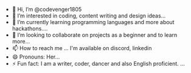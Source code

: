 - 👋 Hi, I’m @codevenger1805
- 👀 I’m interested in coding, content writing and design ideas...
- 🌱 I’m currently learning programming languages and more about hackathons....
- 💞️ I’m looking to collaborate on projects as a beginner and to learn more...
- 📫 How to reach me ... I'm available on discord, linkedin
- 😄 Pronouns: Her...
- ⚡ Fun fact: I am a writer, coder, dancer and also English proficient. ...

<!---
codevenger1805/codevenger1805 is a ✨ special ✨ repository because its `README.md` (this file) appears on your GitHub profile.
You can click the Preview link to take a look at your changes.
--->
